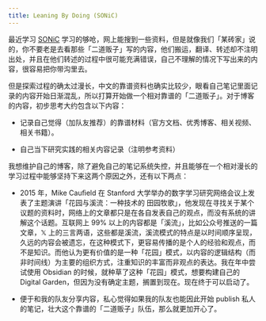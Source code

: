```yaml
---
title: Leaning By Doing (SONiC)
---
```


最近学习 [SONiC](https://github.com/sonic-net/SONiC) 学习的够呛，网上能搜到一些资料，但是就像我们「某砖家」说的，你不要老是去看那些「二道贩子」写的内容，他们搬运，翻译、转述却不注明出处，并且在他们转述的过程中很可能充满错误，自己不理解的情况下写出来的内容，很容易把你带沟里去。

但是探索过程的确太过漫长，中文的靠谱资料也确实比较少，眼看自己笔记里面记录的内容开始日渐混乱，所以打算开始做一个相对靠谱的「二道贩子」。对于博客的内容，初步思考大约包含以下内容：

- 记录自己觉得（加队友推荐）的靠谱材料（官方文档、优秀博客、相关视频、相关书籍）。

- 自己当下研究实践的相关内容记录（注明参考资料）

我想维护自己的博客，除了避免自己的笔记系统失控，并且能够在一个相对漫长的学习过程中能够坚持下来这两个原因之外，还有以下两点：

- 2015 年，Mike Cauﬁeld 在 Stanford ⼤学举办的数字学习研究⽹络会议上发表了主题演讲「花园与溪流：⼀种技术的 ⽥园牧歌」，他发现在寻找关于某个议题的资料时，⽹络上的⽂章都只是在各⾃发表⾃⼰的观点，而没有系统的讲解这个话题。互联⽹上 99% 以上的内容都是「溪流」，比如公众号推送的一篇文章，𝕏 上的三言两语，这些都是溪流，溪流模式的特点是以时间顺序呈现，久远的内容会被遗忘，在这种模式下，更容易传播的是个人的经验和观点，而不是知识。而他认为更有价值的是一种「花园」模式，以内容的逻辑结构（⽽⾮时间线）为主要的组织⽅式，注重知识的丰富⽽⾮观点的表达。我在年中尝试使用 Obsidian 的时候，就种草了这种「花园」模式，想要构建自己的 Digital Garden，但因为没有确定主题，搁置到现在。现在终于可以启动了。

- 便于和我的队友分享内容，私心觉得如果我的队友也能因此开始 publish 私人的笔记，壮大这个靠谱的「二道贩子」队伍，那么就更加开心了。
